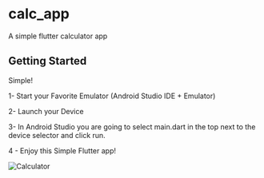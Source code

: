 # calc_app

A simple flutter calculator app

## Getting Started

Simple!


1- Start your Favorite Emulator (Android Studio IDE + Emulator)

2- Launch your Device

3- In Android Studio you are going to select main.dart in the top next to the device selector and click run. 

4 - Enjoy this Simple Flutter app!



![Calculator](http://i.ibb.co/MhbsvbR/Screenshot-from-2020-12-07-23-52-45.png "Simple Calculator App")
